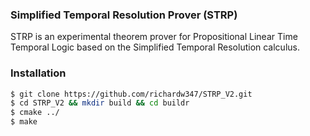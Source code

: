 ### Simplified Temporal Resolution Prover (STRP)

STRP is an experimental theorem prover for Propositional Linear Time Temporal Logic based on the Simplified Temporal Resolution calculus.

### Installation

```sh
$ git clone https://github.com/richardw347/STRP_V2.git
$ cd STRP_V2 && mkdir build && cd buildr
$ cmake ../
$ make
```
